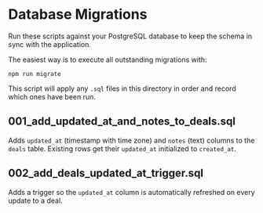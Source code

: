 # Database Migrations

Run these scripts against your PostgreSQL database to keep the schema in sync with the application.

The easiest way is to execute all outstanding migrations with:

```
npm run migrate
```

This script will apply any `.sql` files in this directory in order and record which ones have been run.

## 001_add_updated_at_and_notes_to_deals.sql
Adds `updated_at` (timestamp with time zone) and `notes` (text) columns to the `deals` table. Existing rows get their `updated_at` initialized to `created_at`.

## 002_add_deals_updated_at_trigger.sql
Adds a trigger so the `updated_at` column is automatically refreshed on every update to a deal.

